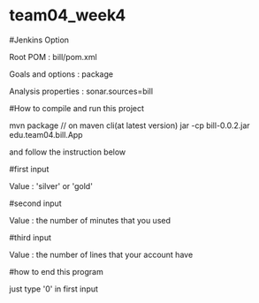# team04_week4


#Jenkins Option


Root POM : bill/pom.xml

Goals and options : package

Analysis properties : sonar.sources=bill

#How to compile and run this project

mvn package // on maven cli(at latest version)
jar -cp bill-0.0.2.jar edu.team04.bill.App

and follow the instruction below 

#first input

Value : 'silver' or 'gold'

#second input

Value : the number of minutes that you used

#third input

Value : the number of lines that your account have

#how to end this program

just type '0' in first input
